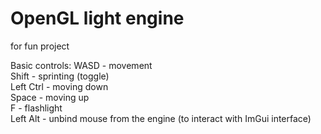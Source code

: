 # OpenGL light engine
for fun project  
  
Basic controls:
WASD        - movement  
Shift       - sprinting (toggle)  
Left Ctrl   - moving down  
Space       - moving up  
F           - flashlight  
Left Alt    - unbind mouse from the engine (to interact with ImGui interface)
